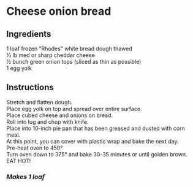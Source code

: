 # Cheese onion bread

## Ingredients
1 loaf frozen "Rhodes" white bread dough thawed  
&frac13; lb med or sharp cheddar cheese  
&frac12; bunch green onion tops (sliced as thin as possible)  
1 egg yolk  

## Instructions
Stretch and flatten dough.  
Place egg yolk on top and spread over entire surface.  
Place cubed cheese and onions on bread.  
Roll into log and chop with knife.  
Place into 10-inch pie pan that has been greased and dusted with corn meal.  
At this point, you can cover with plastic wrap and bake the next day.  
Pre-heat oven to 450&deg;  
Turn oven down to 375&deg; and bake 30-35 minutes or until golden brown.  
EAT HOT!  

### *Makes 1 loaf*